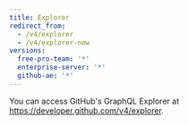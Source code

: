 ```yaml
---
title: Explorer
redirect_from:
  - /v4/explorer
  - /v4/explorer-new
versions:
  free-pro-team: '*'
  enterprise-server: '*'
  github-ae: '*'
---
```


You can access GitHub's GraphQL Explorer at https://developer.github.com/v4/explorer.

